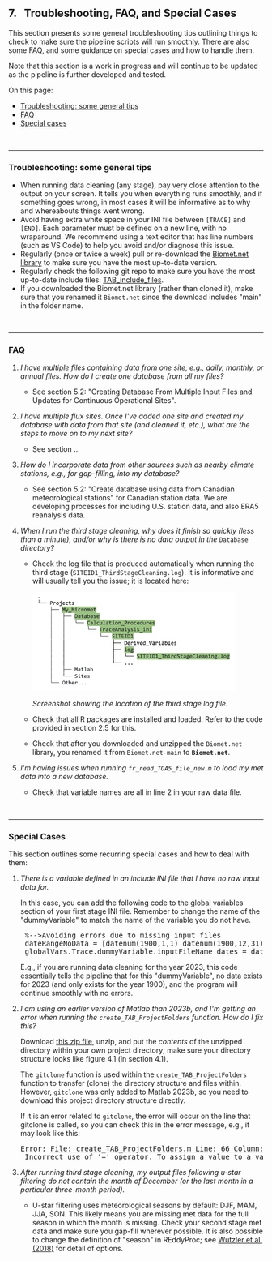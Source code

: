 ## 7. &nbsp; Troubleshooting, FAQ, and Special Cases

<link rel="stylesheet" href="css/style.css">

This section presents some general troubleshooting tips outlining things to check to make sure the pipeline scripts will run smoothly. There are also some FAQ, and some guidance on special cases and how to handle them.

Note that this section is a work in progress and will continue to be updated as the pipeline is further developed and tested.

On this page:
- <a href="#div_id_Troubleshooting">Troubleshooting: some general tips</a>
- <a href="#div_id_FAQ">FAQ</a>
- <a href="#div_id_SpecialCases">Special cases</a>

<br>

<div id="div_id_Troubleshooting">
<hr>

### Troubleshooting: some general tips

* When running data cleaning (any stage), pay very close attention to the output on your screen. It tells you when everything runs smoothly, and if something goes wrong, in most cases it will be informative as to why and whereabouts things went wrong. 
* Avoid having extra white space in your INI file between `[TRACE]` and `[END]`. Each parameter must be defined on a new line, with no wraparound. We recommend using a text editor that has line numbers (such as VS Code) to help you avoid and/or diagnose this issue.
* Regularly (once or twice a week) pull or re-download the <a href="https://github.com/CANFLUX/Biomet.net" target="_blank" rel="noopener noreferrer">Biomet.net library</a> to make sure you have the most up-to-date version. 
* Regularly check the following git repo to make sure you have the most up-to-date include files: <a href="https://github.com/CANFLUX/TAB_include_files" target="_blank" rel="noopener noreferrer">TAB_include_files</a>.
* If you downloaded the Biomet.net library (rather than cloned it), make sure that you renamed it `Biomet.net` since the download includes "main" in the folder name.
</div>

<br>

<div id="div_id_FAQ">
<hr>

### FAQ

<!-- Could eventually group these by stages etc. -->

1. *I have multiple files containing data from one site, e.g., daily, monthly, or annual files. How do I create one database from all my files?*

    * See section 5.2: "Creating Database From Multiple Input Files and Updates for Continuous Operational Sites".

2. *I have multiple flux sites. Once I've added one site and created my database with data from that site (and cleaned it, etc.), what are the steps to move on to my next site?*

    * See section ...

3. *How do I incorporate data from other sources such as nearby climate stations, e.g., for gap-filling, into my database?*

    * See section 5.2: "Create database using data from Canadian meteorological stations" for Canadian station data. We are developing processes for including U.S. station data, and also ERA5 reanalysis data.

4. *When I run the third stage cleaning, why does it finish so quickly (less than a minute), and/or why is there is no data output in the* `Database` *directory?*

    * Check the log file that is produced automatically when running the third stage (`SITEID1_ThirdStageCleaning.log`). It is informative and will usually tell you the issue; it is located here:

        <img src="images/directory_trees/DirectoryTree8.jpg" alt="ThirdStageLogFile" width="400"/>

        *Screenshot showing the location of the third stage log file.*

    * Check that all R packages are installed and loaded. Refer to the code provided in section 2.5 for this.

    * Check that after you downloaded and unzipped the `Biomet.net` library, you renamed it from `Biomet.net-main` to **`Biomet.net`**.

5. *I'm having issues when running `fr_read_TOA5_file_new.m` to load my met data into a new database.*

    * Check that variable names are all in line 2 in your raw data file. 

</div>

<br>

<div id="div_id_SpecialCases">
<hr>

### Special Cases

This section outlines some recurring special cases and how to deal with them:

1. *There is a variable defined in an include INI file that I have no raw input data for.* 

    In this case, you can add the following code to the global variables section of your first stage INI file. Remember to change the name of the "dummyVariable" to match the name of the variable you do not have.

    <pre>
    %-->Avoiding errors due to missing input files 
    dateRangeNoData = [datenum(1900,1,1) datenum(1900,12,31)]
    globalVars.Trace.dummyVariable.inputFileName_dates = dateRangeNoData</pre>
    E.g., if you are running data cleaning for the year 2023, this code essentially tells the pipeline that for this "dummyVariable", no data exists for 2023 (and only exists for the year 1900), and the program will continue smoothly with no errors.

2. *I am using an earlier version of Matlab than 2023b, and I'm getting an error when running the `create_TAB_ProjectFolders` function. How do I fix this?*
    
    Download <a href= "directory_setup/My_Micromet_Folder.zip">this zip file</a>, unzip, and put the *contents* of the unzipped directory within your own project directory; make sure your directory structure looks like figure 4.1 (in section 4.1). 

    The `gitclone` function is used within the `create_TAB_ProjectFolders` function to transfer (clone) the directory structure and files within. However, `gitclone` was only added to Matlab 2023b, so you need to download this project directory structure directly.

    If it is an error related to `gitclone`, the error will occur on the line that gitclone is called, so you can check this in the error message, e.g., it may look like this:
    <pre>Error: <u>File: create_TAB_ProjectFolders.m Line: 66 Column: 32</u>
    Incorrect use of '=' operator. To assign a value to a variable, use '='. To compare values for equality, use '=='.</pre>

    <!--Ideally, you would update your Matlab version if possible, since we may make edits to the directory structure/set-up in the future... Not sure how we are handling this even for those using gitclone?? -->

3. *After running third stage cleaning, my output files following u-star filtering do not contain the month of December (or the last month in a particular three-month period).*

    * U-star filtering uses meteorological seasons by default: DJF, MAM, JJA, SON. This likely means you are missing met data for the full season in which the month is missing. Check your second stage met data and make sure you gap-fill wherever possible. It is also possible to change the definition of "season" in REddyProc; see <a href="https://bg.copernicus.org/articles/15/5015/2018/bg-15-5015-2018.html" target="_blank" rel="noopener noreferrer">Wutzler et al. (2018)</a> for detail of options.

<!--
* add info from troubleshooting new Macbook
* add UBC-specific cases?
-->

</div>